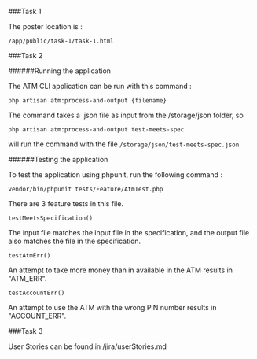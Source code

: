###Task 1

The poster location is :

`/app/public/task-1/task-1.html`

###Task 2

######Running the application

The ATM CLI application can be run with this command :

`php artisan atm:process-and-output {filename}`

The command takes a .json file as input from the /storage/json folder, so

`php artisan atm:process-and-output test-meets-spec`

will run the command with the file `/storage/json/test-meets-spec.json`

######Testing the application

To test the application using phpunit, run the following command :

`vendor/bin/phpunit tests/Feature/AtmTest.php`

There are 3 feature tests in this file.

`testMeetsSpecification()` 

The input file matches the input file in the specification, and the output file also matches
the file in the specification.

`testAtmErr()`

An attempt to take more money than in available in the ATM results in "ATM_ERR".

`testAccountErr()`

An attempt to use the ATM with the wrong PIN number results in "ACCOUNT_ERR".

###Task 3

User Stories can be found in /jira/userStories.md


